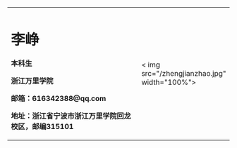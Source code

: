 <table border="0">
  <tr>
    <td width="75%">
      <h1>李峥</h1>
      <p><b>本科生</b></p >
      <p><b>浙江万里学院 </b></p >
      <p><b>邮箱：616342388@qq.com</b></p >
      <p><b>地址：浙江省宁波市浙江万里学院回龙校区，邮编315101</b></p >
    </td>
    <td width="25%">
      < img src="/zhengjianzhao.jpg" width="100%">      
    </td>
  </tr>
</table>
